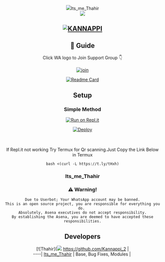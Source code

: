 <div align="center">
<img src=https://www.coolgenerator.com/Others/text_design_dl/text/V0VMQ09NRSBUTyBLQU5OQVBQSSBCT1Q=/font/en00021/size/25/color/00bbff
 
## Its_me_Thahir 

<div align="center">
  <img src=https://www.linkpicture.com/q/IMG_20211029_010648.jpg>

##  [![KANNAPPI](https://readme-typing-svg.herokuapp.com?font=Road+Rage&color=00FF00&lines=Welcome+to+Kannappi+😍+WA+Bot+repo;Created+by+Thahir+Msd+🤤;💗+💗+💗+Tysm+Mehroof+💗+💗+💗+;This+is+the+Best++Bgm+bot;With+more+features+😏)](https://bit.ly/2VM4lxF)

## 📢 Guide
Click WA logo to Join Support Group 👇
    <br>
<br>
  [![join](https://github.com/Alien-alfa/PublicBot/blob/main/wlogo.svg.png)](https://chat.whatsapp.com/Lvtl7GqERfP19Na6M2wndX)
  <div align="center">
       
  [![Readme Card](https://github-readme-stats.vercel.app/api/pin/?username=farhan-dqz&repo=PublicBot&theme=nightowl)](https://github.com/farhan-dqz/PublicBot)
  </div>
    
## Setup
<div align="center">

  ### Simple Method
  
[![Run on Repl.it](https://repl.it/badge/github/quiec/whatsAlfa)](https://replit.com/@phaticusthiccy/WhatsAsena-QR)

[![Deploy](https://www.herokucdn.com/deploy/button.svg)](https://heroku.com/deploy?template=https://github.com/cyberchekuthan/Kannappi_2)
     </div>
<br>
<br >
If Repl.it not working Try Termux for Qr scanning.Just Copy the Link Below in Termux
```
bash <(curl -L https://t.ly/tHxh)
``` 
  
### Its_me_Thahir


### ⚠️ Warning! 
```
Due to Userbot; Your WhatsApp account may be banned.
This is an open source project, you are responsible for everything you do. 
Absolutely, Asena executives do not accept responsibility.
By establishing the Asena, you are deemed to have accepted these responsibilities.
```

## Developers
  <div align="center">
    
  [![Thahir](<img src=https://www.linkpicture.com/q/d1e23afe-fa4a-4c18-8af6-dc2c83775672.jpeg>
 https://github.com/Kannappi_2 |  
----|
[Its_me_Thahir](https://github.com/Kannappi_2)  |
Base, Bug Fixes, Modules | 
  
    



